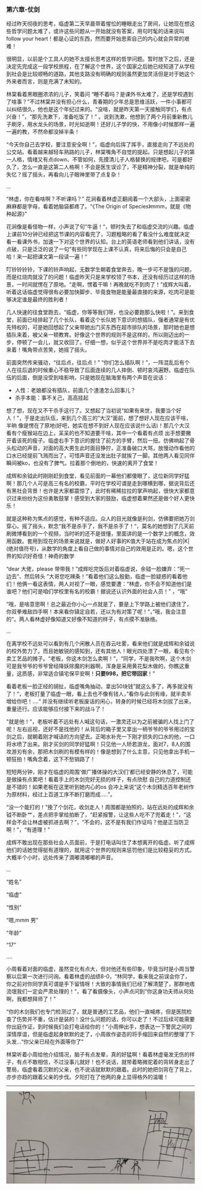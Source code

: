### 第六章-仗剑

经过昨天彻夜的思考，临虚第二天早晨带着惺忪的睡眼走出了房间，让她现在想这些哲学问题太难了，或许这些问题从一开始就没有答案，用句时髦的话来说叫 follow your heart！都是心证的东西，然而要开始思索自己的内心就会异常的艰难！

很明显，以前是个工具人的她不太擅长思考这样的哲学问题。暂时放下之后，还是决定先完成这一段学校旅程，在了解这个世界，这个国家之后她已经知道了从学校到社会是比较顺畅的道路，其他支路没有明确的规则虽然更加灵活但是对于她这个外来者而言，则是充满了未知的。

林棠看着黑眼圈浓浓的儿子，笑着问 “睡不着吗？是课外书太难了，还是学校遇到了啥事？”不过林棠并没有担心什么，青春期的少年总是思维活跃，一件小事都可以纠结很久，他也是这个年纪过来的。“没啥，就是昨天第一天接触同学们，有点兴奋！”，“那先洗漱下，准备吃饭了！” 。说到洗漱，他想到了两个月前重新教儿子刷牙，用水龙头的场景，时光如逝啊！还好儿子学的快，不用像小时候那样一遍一遍的教，不然命都没掉半条！

“今天你自己去学校，要注意安全啊！”，临虚向后挥了挥手，直接走向了不远处的公交站。看着越来越轻车熟路的儿子，林棠嘴角不自觉的提起。只是想起儿子的第一人格，情绪又有点down、不管如何，先摸清儿子人格替换的规律吧，可是都好久了，怎么一直是这第二人格啊！不会是医生误诊了，不是精神分裂，就是单纯的失忆？摇了摇头，再看向儿子眼神里带了点复杂！

...

“林虚，你在看啥啊？不听课吗？” 花涧看着林虚正翻阅着一个大部头，上面密密麻麻都是字母，看着她脑袋都疼了。“《The Origin of Species》mmm，就是《物种起源》”

花涧像是看怪物一样，小声说了句”牛逼！“，顿时失去了和临虚交流的兴趣。临虚上课前10分钟已经把这节课的内容看完了，习题粗略的看了看没什么难度就决定看一看课外书，加速一下对这个世界的认知。台上的英语老师看到他们讲话，没有点破，只是泛泛的说了一句”有些同学现在上课不认真，将来后悔的只会是自己哈！来一起把课文第一段读一遍！“

叮铃铃铃铃，下课的铃声响起，无数学生朝着食堂奔去，晚一步可不是饿的问题，而是红烧肉就没了的问题！临虚昨天只是来学校领了书本，还没有经历过这样的场景，一时间就愣在了原地。“走啊，愣着干嘛！再晚就吃不到肉了！”成辉大叫着，听着这话临虚觉得很有必要加快脚步、毕竟食物是能量最直接的来源，吃肉可是能够决定谁是最终的胜利者！

几人快速的往食堂跑去，“临虚，你等等我们呀，也没必要跑那么快啦！”。来到食堂，前面已经排起了几个长队，看着这个长队她下意识的想插队，强者通常是有优先特权的，可是她回想起了父亲带她出门买东西在超市排队的场景，那时她也是想插队来着，被父亲一顿教育。好像这个世界的规则不是这样的，所以刚迈出的一步，停顿了一会儿，就又收回了。仔细一想，似乎这个世界并不是吃肉才能活下去来着！嘴角带点苦笑，她摇了摇头。

前面突然传来骚动，“往后点，往后点！” “你们怎么插队啊！”，一阵混乱后有个人在往后退的时候重心不稳导致了后面连续的几人摔倒、顿时哀鸿遍野。临虚在队伍的后面，倒是没受到啥影响，只是她现在脑海里有两个声音在说话：

- 人性：老娘都没有插队，前面几个渣渣怎么回事儿？
- 杀手本能：事不关己，高高挂起

想了想，现在又不干杀手这行了。又想起了当初说“如果有来世，我要当个好人！”，于是走出队伍，来到几个高三的”大汉“面前，想了想好人现在应该干啥，半晌 像是愣在了原地(好吧，她实在想不到好人现在应该说什么话)！那几个大汉看有个瘦猴站在边上，呆呆的也不知道要干啥，其中一个看着有点烦 出手想要撇开着该死的瘦子。临虚右手下意识的握住了前方的手臂，然后一扭。仿佛响起了骨头松动的声音，对面的高大男生此时面目狰狞，正准备破口大骂，放慢动作看他的口水已经提前飞溅而出了，可惜声音还没发出肚子就挨了一脚。其他两人看见同伴瞬间被ko，也没有了脾气。拉着那个倒地的，快速的离开了食堂！

成辉和余钺此时刚刚赶到食堂，看见前面的一幕他们都傻眼了，这位新同学好猛啊！那几个人可是高三有名的校霸，平时在学校可谓是走到哪横到哪，据说背后还有黑社会背景！也许是大家都震惊了，此时有稀稀拉拉的掌声响起，很快大家都意识过来纷纷为这份勇敢鼓掌！感受到大家的鼓励，临虚想着果然还是做个好人更快乐！

就是这种称为焦点的感觉，有种不适应。众人的目光就像是利剑，仿佛要把她万剑穿心。摇了摇头，默念“我不是杀手了，我不是杀手了！“，莫名的她想到了几天前刷微博看到的一个视频，当时听的还不是很懂，里面讲的是一个数学上的概念，效用函数。套用到现在的场景来说就是，做好人好事的K值大于站在成为焦点的|K|(绝对值符号)，从数学的角度上看自己做的事情对自己的效用是正的。嗯，这个世界的知识好奇怪！神奇的数学

“dear 大佬，please 带带我！”成辉吃完饭后对着临虚说，余钺一脸嫌弃：“死一边去“、然后转头 ”大哥您吃辣条！”看着他们这么殷勤，临虚一脸疑惑的看着他们！他俩一看这表情，两人对视了一眼，感觉要遭：“林虚，你不会不知道他们是谁吧？他们可是咱们学校里有名的校霸！据说还认识外面的社会人员！” ，“哦”

”哦，是啥意思啊！总之最近你小心一点就是了，要是上下学路上被他们逮住了，你双拳难敌四手啊！本来看你镇定自若，还以为有对策了呢！“，”哦，我会注意的“。两人看林虚好像知道又好像不知道的样子，有点摸不准脉络。

...

在离学校不远处可以看到有几个闲散人员在吞云吐雾，看来他们就是成辉和余钺说的校外势力了。而且她敏锐的感知到，还有其他人！眼光四处漂了一眼，看见有个卖工艺品的摊子。“老板，你这木剑怎么卖啊！”，“同学，不是我吹啊，这个木剑可是我爷爷的爷爷曾经降妖除魔的利器啊，浑身是采用黄花梨木做的，你瞧这重量，这质感，非常适合镇宅保平安啊！**只要998，把它带回家**！”

看着老板一脸正经的胡扯，临虚嘴角抽动，拿出50块钱”就这么多了，再多就没有了！“，老板打量了临虚一眼，看上去也不像有钱人，”看你与此剑有缘，就半卖半增给你吧！....“ 并没有继续听老板废话的闲心，转身的时候已经将木剑拔了出来，重量还行。应该能够应付接下来的战斗了！

"就是他！"，老板听着不远处有人喊这句话，一激灵还以为之前被骗的人找上门了呢！左右巡视，还好不是找他的！从背后的箱子里又拿出一柄爷爷的爷爷用过的宝剑之后，就朝着刚才喊话的方向望去。正喝水补充一下刚才损失的口水的他，一口将水喷了出来。刚才买剑的同学好猛啊！只见他一人矫若游龙，面对7，8人的围攻游刃有余，那把木剑刷的有模有样的！像是想到了什么主意，只见他拿出手机一顿狂拍！嘴角念着，这下不愁销路了！

短短两分钟，刚才在临虚的周围'做广播体操的大汉们'都已经安静的休息了，可能是做操有点累吧！看着手上的木剑完好无损的样子，有点欣慰 自己的力道控制还是不错的！如果老板在这里听到她内心的os 会冲上来说“这个木剑精选百年老树作为原材料，经过上百道工序不断打磨而成.....”。

“没一个能打的！”挽了个剑花，收剑走人！周围都是拍照的，站在远处的成辉和余钺不断卧艹，差点把手掌给拍断了，“赶紧报警，让这些人吃不了兜着走！”，“这样会不会让林虚被抓进去啊？”，“不会的，这不是有我们作证吗？他是正当防卫啊！”，“有道理！”

成辉不敢出现在那些社会人员面前，于是打电话叫住了本想离开的临虚。听了成辉他们的话她觉得挺有道理的，就用这个世界的规则来惩罚他们是比较稳妥的方式。大概半个小时，远处传来了滴嘟滴嘟嘟的声音。

...

“姓名”

“临虚”

“性别”

“嗯,mmm   男”

“年龄”

“17”

....

小周看着对面的临虚，虽然变化有点大，但对他还有些印象，毕竟当时是小周当警察以后第一次进行问询。看着林虚的战绩8-0，“林同学，看来我之前误会你了，你之前对你同学真可谓是手下留情呀！大致的事情我们已经了解清楚了，那群地痞流氓我们一定会严肃处理的！”，看了看摄像头，小声点问到“你这身功夫师从何处啊，我都想拜师了！”

“你的木剑我们也专门检测过了，就是普通的工艺品，他们一直喊疼，但是医院检查了伤势并不重，估计是装的！没什么问题的话，你可以走了！不过后续可能需要你出庭作证，到时候我们会打电话给你的！”小周伸出手，想表达一下警民之间的深情厚谊，但是临虚起身默默的走了，小周故作姿态的将手缩回来自然的整理了下头发...“你父亲已经在外面等你了”

林棠听着小周给他介绍情况，脑子有点发晕，真的好猛啊！看着林虚毫发无伤的样子，有点不敢相信，不过没事儿就好！也不说话，就带着略微驼着的背转身走出了警局，临虚看着沉默的父亲，也不说话就默默的跟着。此时的她把剑背在了背上，亦步亦趋的跟着父亲的步伐。夕阳打在了他两的身上显得格外的温暖！

---

<img src="https://raw.githubusercontent.com/krystalics/krystalics.github.io/master/_posts/%E5%B0%8F%E8%AF%B4/img/xiyang.jpeg" style="zoom:50%;" />

